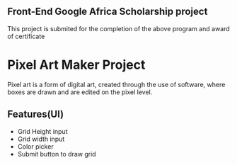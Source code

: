 ## Front-End Google Africa Scholarship project
This project is submited for the completion of the above program and award of certificate
# Pixel Art Maker Project
Pixel art is a form of digital art, created through the use of software, where boxes are drawn and are edited on the pixel level.

##  Features(UI) 
*  Grid Height input
*  Grid width input
*  Color picker
*  Submit button to draw grid
